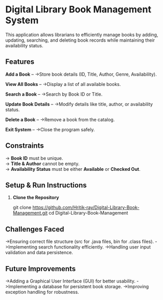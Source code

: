 # Digital Library Book Management System

This application allows librarians to efficiently manage books by adding, updating, searching, and deleting book records while maintaining their availability status.

##  Features
 **Add a Book** – 
 ->Store book details (ID, Title, Author, Genre, Availability). 

 **View All Books** – 
 ->Display a list of all available books. 
 
 **Search a Book** – 
 ->Search by Book ID or Title.  
 
 **Update Book Details** – 
 ->Modify details like title, author, or availability status.  
 
 **Delete a Book** –
 ->Remove a book from the catalog.
 
 **Exit System** – 
 ->Close the program safely.  

 
##  Constraints
-> **Book ID** must be unique.  
-> **Title & Author** cannot be empty.  
-> **Availability Status** must be either **Available** or **Checked Out**.  


##  Setup & Run Instructions
1. **Clone the Repository**  
   
   git clone https://github.com/Hritik-ray/Digital-Library-Book-Management.git
   cd Digital-Library-Book-Management


## Challenges Faced
->Ensuring correct file structure (src for .java files, bin for .class files).
->Implementing search functionality efficiently.
->Handling user input validation and data persistence.



## Future Improvements
->Adding a Graphical User Interface (GUI) for better usability.
->Implementing a database for persistent book storage.
->Improving exception handling for robustness.









